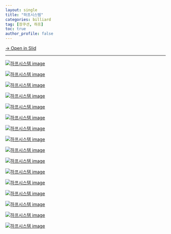 ```yaml
---
layout: single
title: "하프시스템"
categories: billiard
tag: [장쿠션, 하프] 
toc: true
author_profile: false
---
```


[→ Open in Slid](https://slid.cc/docs/529e7bd9998544baa282ea16dd27e621)


---

[![하프시스템 image](https://slid-users-assets-v1-seoul.s3.ap-northeast-2.amazonaws.com/public/capture_images/529e7bd9998544baa282ea16dd27e621/39745f12-6a3b-4b16-aa23-2f64645d9ab9.png)](https://slid.cc/vdocs/529e7bd9998544baa282ea16dd27e621?v=d1e8ded0cecc47ec93e20a9ef82ba52c&start=72.6221040038147)

[![하프시스템 image](https://slid-users-assets-v1-seoul.s3.ap-northeast-2.amazonaws.com/public/capture_images/529e7bd9998544baa282ea16dd27e621/e1a97ae2-b154-4815-bacd-5ea774f7c477.png)](https://slid.cc/vdocs/529e7bd9998544baa282ea16dd27e621?v=d1e8ded0cecc47ec93e20a9ef82ba52c&start=99.67648306103516)

[![하프시스템 image](https://slid-users-assets-v1-seoul.s3.ap-northeast-2.amazonaws.com/public/capture_images/529e7bd9998544baa282ea16dd27e621/9c9e4e48-9e3e-46ef-bc8f-9333bbbec56a.png)](https://slid.cc/vdocs/529e7bd9998544baa282ea16dd27e621?v=d1e8ded0cecc47ec93e20a9ef82ba52c&start=116.1266650743866)

[![하프시스템 image](https://slid-users-assets-v1-seoul.s3.ap-northeast-2.amazonaws.com/public/capture_images/529e7bd9998544baa282ea16dd27e621/aa966d0c-ec6b-44ad-832a-a4e1631314f3.png)](https://slid.cc/vdocs/529e7bd9998544baa282ea16dd27e621?v=d1e8ded0cecc47ec93e20a9ef82ba52c&start=155.46287695803832)

[![하프시스템 image](https://slid-users-assets-v1-seoul.s3.ap-northeast-2.amazonaws.com/public/capture_images/529e7bd9998544baa282ea16dd27e621/a9406630-cbab-459f-ac90-e370183f1520.png)](https://slid.cc/vdocs/529e7bd9998544baa282ea16dd27e621?v=d1e8ded0cecc47ec93e20a9ef82ba52c&start=187.26401509536743)

[![하프시스템 image](https://slid-users-assets-v1-seoul.s3.ap-northeast-2.amazonaws.com/public/capture_images/529e7bd9998544baa282ea16dd27e621/1a1b8ba7-e70e-4102-a739-2fe3ff2608f8.png)](https://slid.cc/vdocs/529e7bd9998544baa282ea16dd27e621?v=d1e8ded0cecc47ec93e20a9ef82ba52c&start=290.70107305340576)

[![하프시스템 image](https://slid-users-assets-v1-seoul.s3.ap-northeast-2.amazonaws.com/public/capture_images/529e7bd9998544baa282ea16dd27e621/119b1176-da21-4dae-952f-e3766c247e60.png)](https://slid.cc/vdocs/529e7bd9998544baa282ea16dd27e621?v=d1e8ded0cecc47ec93e20a9ef82ba52c&start=300.3075171277924)

[![하프시스템 image](https://slid-users-assets-v1-seoul.s3.ap-northeast-2.amazonaws.com/public/capture_images/529e7bd9998544baa282ea16dd27e621/cd48913f-2d56-43fe-b6fa-8e1a6744e8cc.png)](https://slid.cc/vdocs/529e7bd9998544baa282ea16dd27e621?v=d1e8ded0cecc47ec93e20a9ef82ba52c&start=313.1987980591278)

[![하프시스템 image](https://slid-users-assets-v1-seoul.s3.ap-northeast-2.amazonaws.com/public/capture_images/529e7bd9998544baa282ea16dd27e621/21736053-ffed-4fb2-be4a-5716d16a728a.png)](https://slid.cc/vdocs/529e7bd9998544baa282ea16dd27e621?v=d1e8ded0cecc47ec93e20a9ef82ba52c&start=340.58499716975405)

[![하프시스템 image](https://slid-users-assets-v1-seoul.s3.ap-northeast-2.amazonaws.com/public/capture_images/529e7bd9998544baa282ea16dd27e621/4563e809-77a4-4657-aaab-ab3f33cec914.png)](https://slid.cc/vdocs/529e7bd9998544baa282ea16dd27e621?v=d1e8ded0cecc47ec93e20a9ef82ba52c&start=354.73980584931945)

[![하프시스템 image](https://slid-users-assets-v1-seoul.s3.ap-northeast-2.amazonaws.com/public/capture_images/529e7bd9998544baa282ea16dd27e621/02b45d13-ade9-4c91-b7aa-9442688f258c.png)](https://slid.cc/vdocs/529e7bd9998544baa282ea16dd27e621?v=d1e8ded0cecc47ec93e20a9ef82ba52c&start=401.66450105722043)

[![하프시스템 image](https://slid-users-assets-v1-seoul.s3.ap-northeast-2.amazonaws.com/public/capture_images/529e7bd9998544baa282ea16dd27e621/42e5b740-5352-46bd-91d8-50455b5bfe0b.png)](https://slid.cc/vdocs/529e7bd9998544baa282ea16dd27e621?v=d1e8ded0cecc47ec93e20a9ef82ba52c&start=425.93558298664857)

[![하프시스템 image](https://slid-users-assets-v1-seoul.s3.ap-northeast-2.amazonaws.com/public/capture_images/529e7bd9998544baa282ea16dd27e621/b1e3b779-6bfa-4148-8e83-63b5045925c9.png)](https://slid.cc/vdocs/529e7bd9998544baa282ea16dd27e621?v=d1e8ded0cecc47ec93e20a9ef82ba52c&start=440.4675631125336)

[![하프시스템 image](https://slid-users-assets-v1-seoul.s3.ap-northeast-2.amazonaws.com/public/capture_images/529e7bd9998544baa282ea16dd27e621/ac762689-dc94-4ac4-b5f0-cfcb64de5ea2.png)](https://slid.cc/vdocs/529e7bd9998544baa282ea16dd27e621?v=d1e8ded0cecc47ec93e20a9ef82ba52c&start=460.6047778855591)

[![하프시스템 image](https://slid-users-assets-v1-seoul.s3.ap-northeast-2.amazonaws.com/public/capture_images/529e7bd9998544baa282ea16dd27e621/d288658c-1433-47d9-9382-6c96eca298e1.png)](https://slid.cc/vdocs/529e7bd9998544baa282ea16dd27e621?v=d1e8ded0cecc47ec93e20a9ef82ba52c&start=463.7063999485016)

[![하프시스템 image](https://slid-users-assets-v1-seoul.s3.ap-northeast-2.amazonaws.com/public/capture_images/529e7bd9998544baa282ea16dd27e621/31fa504e-7848-40b6-a501-e0bbac8df540.png)](https://slid.cc/vdocs/529e7bd9998544baa282ea16dd27e621?v=d1e8ded0cecc47ec93e20a9ef82ba52c&start=482.11253395613096)



